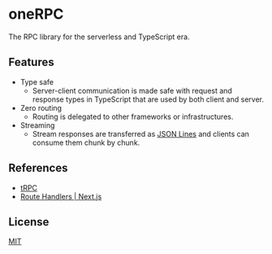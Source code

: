 # oneRPC

The RPC library for the serverless and TypeScript era.

## Features

- Type safe
  - Server-client communication is made safe with request and response types in TypeScript that are used by both client and server.
- Zero routing
  - Routing is delegated to other frameworks or infrastructures.
- Streaming
  - Stream responses are transferred as [JSON Lines](https://jsonlines.org/) and clients can consume them chunk by chunk.

## References

- [tRPC](https://trpc.io/)
- [Route Handlers | Next.js](https://nextjs.org/docs/app/building-your-application/routing/router-handlers)

## License

[MIT](LICENSE)

